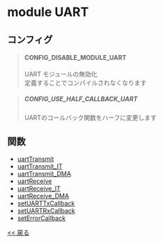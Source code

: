 # module UART

## コンフィグ

> #### CONFIG_DISABLE_MODULE_UART
> UART モジュールの無効化  
> 定義することでコンパイルされなくなります

> ##### CONFIG_USE_HALF_CALLBACK_UART
> UARTのコールバック関数をハーフに変更します

## 関数
- [uartTransmit](function.md#uarttransmit)
- [uartTransmit_IT](function.md#uarttransmit_it)
- [uartTransmit_DMA](function.md#uarttransmit_dma)
- [uartReceive](function.md#uartreceive)
- [uartReceive_IT](function.md#uartreceive_it)
- [uartReceive_DMA](function.md#uartreceive_dma)
- [setUARTTxCallback](function.md#setuarttxcallbackuart_handletypedef--stdfunctionvoid)
- [setUARTRxCallback](function.md#setuartrxcallbackuart_handletypedef--stdfunctionvoid)
- [setErrorCallback](function.md#setuarterrorcallbackuart_handletypedef--stdfunctionvoid)

[<< 戻る](../../INDEX.md)